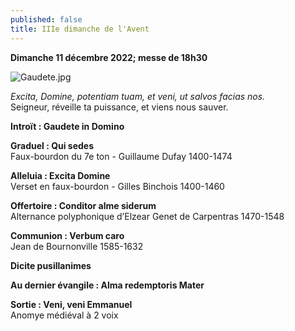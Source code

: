 ```yaml
---
published: false
title: IIIe dimanche de l'Avent
---
```

**Dimanche 11 décembre 2022; messe de 18h30**  

![Gaudete.jpg]({{site.baseurl}}/images/Gaudete.jpg)

*Excita, Domine, potentiam tuam, et veni, ut salvos facias nos.*  
Seigneur, réveille ta puissance, et viens nous sauver.

**Introït : Gaudete in Domino**

**Graduel : Qui sedes**  
Faux-bourdon du 7e ton - Guillaume Dufay 1400-1474

**Alleluia : Excita Domine**  
Verset en faux-bourdon - Gilles Binchois 1400-1460

**Offertoire : Conditor alme siderum**  
Alternance polyphonique d’Elzear Genet de Carpentras 1470-1548

**Communion : Verbum caro**  
Jean de Bournonville 1585-1632

**Dicite pusillanimes**

**Au dernier évangile : Alma redemptoris Mater**

**Sortie : Veni, veni Emmanuel**  
Anomye médiéval à 2 voix
